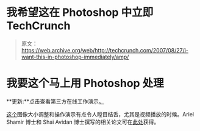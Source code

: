 # 我希望这在 Photoshop 中立即 TechCrunch

> 原文：<https://web.archive.org/web/http://techcrunch.com/2007/08/27/i-want-this-in-photoshop-immediately/amp/>

# 我要这个马上用 Photoshop 处理

**更新:**点击查看第三方在线工作演示[。](https://web.archive.org/web/20160614004625/http://www.techcrunch.com/2007/08/30/image-resizing-third-party-online-demo-up/)

[这个](https://web.archive.org/web/20160614004625/http://go2web2.blogspot.com/2007/08/fascinating-content-aware-image.html)图像大小调整和操作演示有点令人瞠目结舌，尤其是视频播放的时候。Ariel Shamir 博士和 Shai Avidan 博士撰写的相关论文可在[此处](https://web.archive.org/web/20160614004625/http://www.faculty.idc.ac.il/arik/)获得。